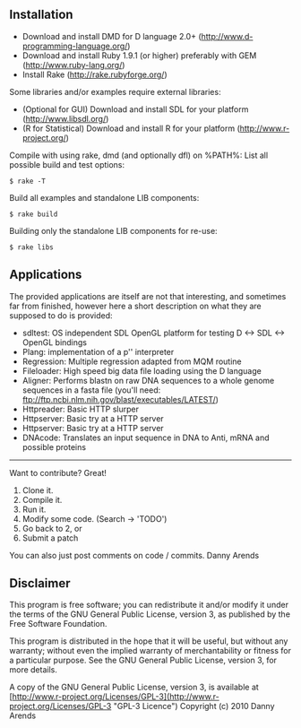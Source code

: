 Installation
------------
- Download and install DMD for D language 2.0+ (http://www.d-programming-language.org/)
- Download and install Ruby 1.9.1 (or higher) preferably with GEM (http://www.ruby-lang.org/)
- Install Rake (http://rake.rubyforge.org/)

Some libraries and/or examples require external libraries:

- (Optional for GUI) Download and install SDL for your platform (http://www.libsdl.org/)
- (R for Statistical) Download and install R for your platform (http://www.r-project.org/)

Compile with using rake, dmd (and optionally dfl) on %PATH%:
List all possible build and test options:

    $ rake -T

Build all examples and standalone LIB components:

    $ rake build

Building only the standalone LIB components for re-use:

    $ rake libs

Applications
------------
The provided applications are itself are not that interesting, and sometimes far from finished, 
however here a short description on what they are supposed to do is provided:

- sdltest: OS independent SDL OpenGL platform for testing D <-> SDL <-> OpenGL bindings
- Plang: implementation of a p'' interpreter
- Regression: Multiple regression adapted from MQM routine
- Fileloader: High speed big data file loading using the D language
- Aligner: Performs blastn on raw DNA sequences to a whole genome sequences in a fasta file (you'll need: ftp://ftp.ncbi.nlm.nih.gov/blast/executables/LATEST/)
- Httpreader: Basic HTTP slurper
- Httpserver: Basic try at a HTTP server
- Httpserver: Basic try at a HTTP server
- DNAcode: Translates an input sequence in DNA to Anti, mRNA and possible proteins
 
------------

Want to contribute? Great!

1. Clone it.
2. Compile it.
3. Run it.
4. Modify some code. (Search -> 'TODO')
5. Go back to 2, or
6. Submit a patch

You can also just post comments on code / commits.
Danny Arends

Disclaimer
----------
This program is free software; you can redistribute it and/or
modify it under the terms of the GNU General Public License,
version 3, as published by the Free Software Foundation.

This program is distributed in the hope that it will be useful,
but without any warranty; without even the implied warranty of
merchantability or fitness for a particular purpose.  See the GNU
General Public License, version 3, for more details.

A copy of the GNU General Public License, version 3, is available
at [http://www.r-project.org/Licenses/GPL-3](http://www.r-project.org/Licenses/GPL-3 "GPL-3 Licence")
Copyright (c) 2010 Danny Arends
